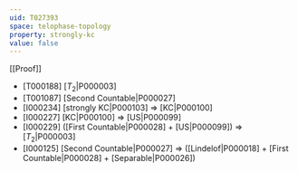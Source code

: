 ```yaml
---
uid: T027393
space: telophase-topology
property: strongly-kc
value: false
---
```

[[Proof]]

* [T000188] [$T_2$|P000003]
* [T001087] [Second Countable|P000027]
* [I000234] [strongly KC|P000103] => [KC|P000100]
* [I000227] [KC|P000100] => [US|P000099]
* [I000229] ([First Countable|P000028] + [US|P000099]) => [$T_2$|P000003]
* [I000125] [Second Countable|P000027] => ([Lindelof|P000018] + [First Countable|P000028] + [Separable|P000026])

